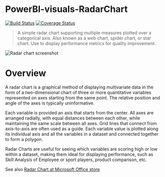 # PowerBI-visuals-RadarChart
[![Build Status](https://travis-ci.org/Microsoft/PowerBI-visuals-RadarChart.svg?branch=master)](https://travis-ci.org/Microsoft/PowerBI-visuals-RadarChart) [![Coverage Status](https://coveralls.io/repos/github/Microsoft/PowerBI-visuals-RadarChart/badge.svg?branch=master)](https://coveralls.io/github/Microsoft/PowerBI-visuals-RadarChart?branch=master)

> A simple radar chart supporting multiple measures plotted over a categorical axis. Also known as a web chart, spider chart, or star chart. Use to display performance metrics for quality improvement.

![Radar chart screenshot](https://az158878.vo.msecnd.net/marketing/Partner_21474836617/Product_42949680591/Asset_4dca5dfd-442f-4472-8dc7-31c886a3ebb8/RadarChartscreenshot1.png)
# Overview
A radar chart is a graphical method of displaying multivariate data in the form of a two-dimensional chart of three or more quantitative variables represented on axes starting from the same point. The relative position and angle of the axes is typically uninformative.

Each variable is provided an axis that starts from the center. All axes are arranged radially, with equal distances between each other, while maintaining the same scale between all axes. Grid lines that connect from axis-to-axis are often used as a guide. Each variable value is plotted along its individual axis and all the variables in a dataset and connected together to form a polygon.

Radar Charts are useful for seeing which variables are scoring high or low within a dataset, making them ideal for displaying performance, such as Skill Analysis of Employee or sport players, product comparison, etc.

See also [Radar Chart at Microsoft Office store](https://store.office.com/en-us/app.aspx?assetid=WA104380771&sourcecorrid=3943ede6-17ac-4e0a-8c2d-53a4ecd3303c&searchapppos=0&ui=en-US&rs=en-US&ad=US&appredirect=false)